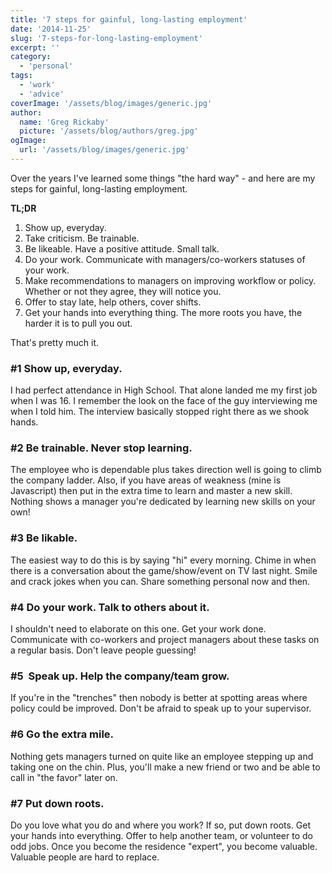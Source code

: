 ```yaml
---
title: '7 steps for gainful, long-lasting employment'
date: '2014-11-25'
slug: '7-steps-for-long-lasting-employment'
excerpt: ''
category:
  - 'personal'
tags:
  - 'work'
  - 'advice'
coverImage: '/assets/blog/images/generic.jpg'
author:
  name: 'Greg Rickaby'
  picture: '/assets/blog/authors/greg.jpg'
ogImage:
  url: '/assets/blog/images/generic.jpg'
---
```


Over the years I've learned some things "the hard way" - and here are my steps for gainful, long-lasting employment.

**TL;DR**

1. Show up, everyday.
2. Take criticism. Be trainable.
3. Be likeable. Have a positive attitude. Small talk.
4. Do your work. Communicate with managers/co-workers statuses of your work.
5. Make recommendations to managers on improving workflow or policy. Whether or not they agree, they will notice you.
6. Offer to stay late, help others, cover shifts.
7. Get your hands into everything thing. The more roots you have, the harder it is to pull you out.

That's pretty much it.

### #1 Show up, everyday.

I had perfect attendance in High School. That alone landed me my first job when I was 16. I remember the look on the face of the guy interviewing me when I told him. The interview basically stopped right there as we shook hands.

### #2 Be trainable. Never stop learning.

The employee who is dependable plus takes direction well is going to climb the company ladder. Also, if you have areas of weakness (mine is Javascript) then put in the extra time to learn and master a new skill. Nothing shows a manager you're dedicated by learning new skills on your own!

### #3 Be likable.

The easiest way to do this is by saying "hi" every morning. Chime in when there is a conversation about the game/show/event on TV last night. Smile and crack jokes when you can. Share something personal now and then.

### #4 Do your work. Talk to others about it.

I shouldn't need to elaborate on this one. Get your work done. Communicate with co-workers and project managers about these tasks on a regular basis. Don't leave people guessing!

### #5  Speak up. Help the company/team grow.

If you're in the "trenches" then nobody is better at spotting areas where policy could be improved. Don't be afraid to speak up to your supervisor.

### #6 Go the extra mile.

Nothing gets managers turned on quite like an employee stepping up and taking one on the chin. Plus, you'll make a new friend or two and be able to call in "the favor" later on.

### #7 Put down roots.

Do you love what you do and where you work? If so, put down roots. Get your hands into everything. Offer to help another team, or volunteer to do odd jobs. Once you become the residence "expert", you become valuable. Valuable people are hard to replace.
